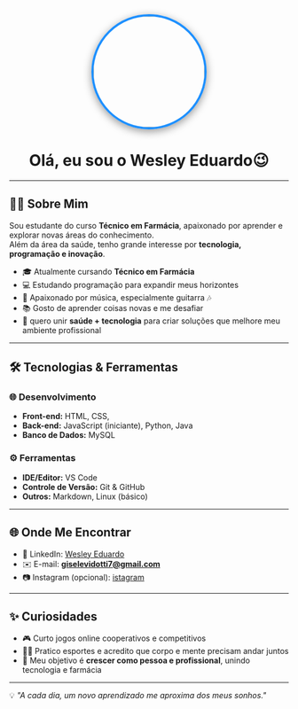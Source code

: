 
  <p align="center">
  <!-- Foto arredondada com borda azul e sombra -->
  <img src="https://instagram.faru4-2.fna.fbcdn.net/v/t51.2885-19/537646833_18084868366878885_8976109729516986490_n.jpg?efg=eyJ2ZW5jb2RlX3RhZyI6InByb2ZpbGVfcGljLmRqYW5nby4xMDgwLmMyIn0&_nc_ht=instagram.faru4-2.fna.fbcdn.net&_nc_cat=109&_nc_oc=Q6cZ2QEmZqAfPM8HoG552DBywoLb1nQ1iYHgD50ltwM6wlB1oaHCHlzTzoOe2uoxeQHqOok&_nc_ohc=LIsce38ndYEQ7kNvwESANSQ&_nc_gid=9jm7bcExHcWmx7zZuua_1A&edm=ALGbJPMBAAAA&ccb=7-5&oh=00_AfbZyBh43Z0-cW1fgrUwfQ51LtddQdYMLR3YvScAoe9KXQ&oe=68D9AE7C&_nc_sid=7d3ac5" 
       width="200" 
       style="border-radius:50%; 
              border: 4px solid #1E90FF; 
              box-shadow: 0px 4px 15px rgba(0,0,0,0.4);" />
</p>

<h1 align="center"> Olá, eu sou o Wesley Eduardo😉</h1>

---

## 👨‍🎓 Sobre Mim
Sou estudante do curso **Técnico em Farmácia**, apaixonado por aprender e explorar novas áreas do conhecimento.  
Além da área da saúde, tenho grande interesse por **tecnologia, programação e inovação**.  

- 🎓 Atualmente cursando **Técnico em Farmácia**  
- 💻 Estudando programação para expandir meus horizontes  
- 🎸 Apaixonado por música, especialmente guitarra 🎶  
- 📚 Gosto de aprender coisas novas e me desafiar  
- 🚀 quero unir  **saúde + tecnologia** para criar soluções que melhore meu ambiente profissional 
---

## 🛠️ Tecnologias & Ferramentas
### 🌐 Desenvolvimento
- **Front-end:** HTML, CSS,  
- **Back-end:** JavaScript (iniciante), Python, Java  
- **Banco de Dados:** MySQL  

### ⚙️ Ferramentas
- **IDE/Editor:** VS Code  
- **Controle de Versão:** Git & GitHub  
- **Outros:** Markdown, Linux (básico)  


---

## 🌐 Onde Me Encontrar
- 💼 LinkedIn: [Wesley Eduardo](https://www.linkedin.com/in/wesley-eduardo-de-souza-019520382/)  
- ✉️ E-mail: **giselevidotti7@gmail.com**  
- 📷 Instagram (opcional): [istagram](https://www.instagram.com/wesley__souza2/)  
 

---

## ✨ Curiosidades
- 🎮 Curto jogos online cooperativos e competitivos    
- 🏃‍♂️ Pratico esportes e acredito que corpo e mente precisam andar juntos  
- 🌱 Meu objetivo é **crescer como pessoa e profissional**, unindo tecnologia e farmácia  

---

💡 *"A cada dia, um novo aprendizado me aproxima dos meus sonhos."*  



